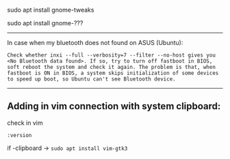 
sudo apt install gnome-tweaks

sudo apt install gnome-???

---

In case when my bluetooth does not found on ASUS (Ubuntu):

```
Check whether inxi --full --verbosity=7 --filter --no-host gives you <No Bluetooth data found>. If so, try to turn off fastboot in BIOS, soft reboot the system and check it again. The problem is that, when fastboot is ON in BIOS, a system skips initialization of some devices to speed up boot, so Ubuntu can't see Bluetooth device.
```
---
## Adding in vim connection with system clipboard:
 
check in vim 
```vim
:version 
```
if -clipboard -> `sudo apt install vim-gtk3`

